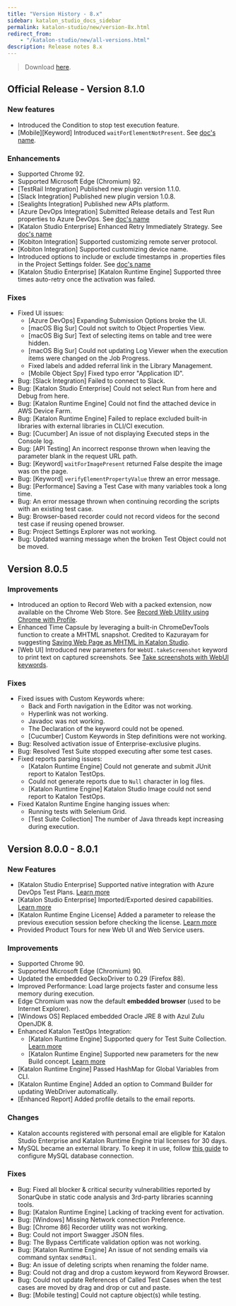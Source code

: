 ```yaml
---
title: "Version History - 8.x" 
sidebar: katalon_studio_docs_sidebar
permalink: katalon-studio/new/version-8x.html
redirect_from:
    - "/katalon-studio/new/all-versions.html"
description: Release notes 8.x
---
```


> Download [here](https://www.katalon.com/download/).

## Official Release - Version 8.1.0

### New features

* Introduced the Condition to stop test execution feature.
* [Mobile][Keyword] Introduced `waitForElementNotPresent`. See [doc's name](url).

### Enhancements


* Supported Chrome 92.
* Supported Microsoft Edge (Chromium) 92.
* [TestRail Integration] Published new plugin version 1.1.0.
* [Slack Integration] Published new plugin version 1.0.8.
* [Sealights Integration] Published new APIs platform.
* [Azure DevOps Integration] Submitted Release details and Test Run properties to Azure DevOps. See [doc's name](url)
* [Katalon Studio Enterprise] Enhanced Retry Immediately Strategy. See [doc's name](url)
* [Kobiton Integration] Supported customizing remote server protocol.
* [Kobiton Integration] Supported customizing device name.
* Introduced options to include or exclude timestamps in .properties files in the Project Settings folder. See [doc's name](url)
* [Katalon Studio Enterprise] [Katalon Runtime Engine] Supported three times auto-retry once the activation was failed.

### Fixes

* Fixed UI issues:
    * [Azure DevOps] Expanding Submission Options broke the UI.
    * [macOS Big Sur] Could not switch to Object Properties View.
    * [macOS Big Sur] Text of selecting items on table and tree were hidden.
    * [macOS Big Sur] Could not updating Log Viewer when the execution items were changed on the Job Progress.
    * Fixed labels and added referral link in the Library Management.
    * [Mobile Object Spy] Fixed typo error "Application ID".
* Bug: [Slack Integration] Failed to connect to Slack.
* Bug: [Katalon Studio Enterprise] Could not select Run from here and Debug from here.
* Bug: [Katalon Runtime Engine] Could not find the attached device in AWS Device Farm.
* Bug: [Katalon Runtime Engine] Failed to replace excluded built-in libraries with external libraries in CLI/CI execution.
* Bug: [Cucumber] An issue of not displaying Executed steps in the Console log.
* Bug: [API Testing] An incorrect response thrown when leaving the parameter blank in the request URL path.
* Bug: [Keyword] `waitForImagePresent` returned False despite the image was on the page.
* Bug: [Keyword] `verifyElementPropertyValue` threw an error message.
* Bug: [Performance] Saving a Test Case with many variables took a long time.
* Bug: An error message thrown when continuing recording the scripts with an existing test case.
* Bug: Browser-based recorder could not record videos for the second test case if reusing opened browser.
* Bug: Project Settings Explorer was not working.
* Bug: Updated warning message when the broken Test Object could not be moved.

## Version 8.0.5

### Improvements

* Introduced an option to Record Web with a packed extension, now available on the Chrome Web Store. See [Record Web Utility using Chrome with Profile](https://docs.katalon.com/katalon-studio/docs/record-web-utility-using-chrome-with-profile.html).
* Enhanced Time Capsule by leveraging a built-in ChromeDevTools function to create a MHTML snapshot. Credited to Kazurayam for suggesting [Saving Web Page as MHTML in Katalon Studio](https://forum.katalon.com/t/saving-web-page-as-mhtml-in-katalon-studio/49368).
* [Web UI] Introduced new parameters for `WebUI.takeScreenshot` keyword to print text on captured screenshots. See [Take screenshots with WebUI keywords](https://docs.katalon.com/katalon-studio/docs/webui-take-screenshot.html).

### Fixes

* Fixed issues with Custom Keywords where:
    * Back and Forth navigation in the Editor was not working.
    * Hyperlink was not working.
    * Javadoc was not working.
    * The Declaration of the keyword could not be opened.
    * [Cucumber] Custom Keywords in Step definitions were not working.
* Bug: Resolved activation issue of Enterprise-exclusive plugins.
* Bug: Resolved Test Suite stopped executing after some test cases.
* Fixed reports parsing issues:
    * [Katalon Runtime Engine] Could not generate and submit JUnit report to Katalon TestOps.
    * Could not generate reports due to `Null` character in log files.
    * [Katalon Runtime Engine] Katalon Studio Image could not send report to Katalon TestOps.
* Fixed Katalon Runtime Engine hanging issues when:
    * Running tests with Selenium Grid.
    * [Test Suite Collection] The number of Java threads kept increasing during execution.

## Version 8.0.0 - 8.0.1

### New Features

* [Katalon Studio Enterprise] Supported native integration with Azure DevOps Test Plans. [Learn more](/katalon-studio/docs/azure-devops-test-plans.html)
* [Katalon Studio Enterprise] Imported/Exported desired capabilities. [Learn more](/katalon-studio/docs/import-export-desired-capabilities.html)
* [Katalon Runtime Engine License] Added a parameter to release the previous execution session before checking the license. [Learn more](https://docs.katalon.com/katalon-studio/docs/console-mode-execution.html#general-options)
* Provided Product Tours for new Web UI and Web Service users.

### Improvements

* Supported Chrome 90.
* Supported Microsoft Edge (Chromium) 90.
* Updated the embedded GeckoDriver to 0.29 (Firefox 88).
* Improved Performance: Load large projects faster and consume less memory during execution.
* Edge Chromium was now the default **embedded browser** (used to be Internet Explorer).
* [Windows OS] Replaced embedded Oracle JRE 8 with Azul Zulu OpenJDK 8.
* Enhanced Katalon TestOps Integration:
    * [Katalon Runtime Engine] Supported query for Test Suite Collection. [Learn more](https://docs.katalon.com/katalon-studio/docs/console-mode-execution.html#general-options)
    * [Katalon Runtime Engine] Supported new parameters for the new Build concept. [Learn more](https://docs.katalon.com/katalon-studio/docs/console-mode-execution.html#general-options)
* [Katalon Runtime Engine] Passed HashMap for Global Variables from CLI.
* [Katalon Runtime Engine] Added an option to Command Builder for updating WebDriver automatically.
* [Enhanced Report] Added profile details to the email reports.

### Changes

* Katalon accounts registered with personal email are eligible for Katalon Studio Enterprise and Katalon Runtime Engine trial licenses for 30 days.
* MySQL became an external library. To keep it in use, follow [this guide](/katalon-studio/how-to-guides/how-to-implement-ddt-mysql.html) to configure MySQL database connection.

### Fixes

* Bug: Fixed all blocker & critical security vulnerabilities reported by SonarQube in static code analysis and 3rd-party libraries scanning tools. 
* Bug: [Katalon Runtime Engine] Lacking of tracking event for activation.
* Bug: [Windows] Missing Network connection Preference.
* Bug: [Chrome 86] Recorder utility was not working.
* Bug: Could not import Swagger JSON files.
* Bug: The Bypass Certificate validation option was not working.
* Bug: [Katalon Runtime Engine] An issue of not sending emails via command syntax `sendMail`.
* Bug: An issue of deleting scripts when renaming the folder name.
* Bug: Could not drag and drop a custom keyword from Keyword Browser.
* Bug: Could not update References of Called Test Cases when the test cases are moved by drag and drop or cut and paste.
* Bug: [Mobile testing] Could not capture object(s) while testing.
